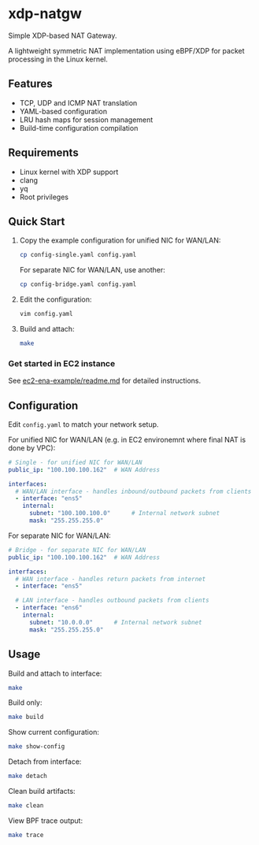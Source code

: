 # xdp-natgw

Simple XDP-based NAT Gateway.

A lightweight symmetric NAT implementation using eBPF/XDP for packet processing in the Linux kernel.

## Features

- TCP, UDP and ICMP NAT translation
- YAML-based configuration
- LRU hash maps for session management
- Build-time configuration compilation

## Requirements

- Linux kernel with XDP support
- clang
- yq
- Root privileges

## Quick Start

1. Copy the example configuration for unified NIC for WAN/LAN:
   ```bash
   cp config-single.yaml config.yaml
   ```

   For separate NIC for WAN/LAN, use another:
   ```bash
   cp config-bridge.yaml config.yaml
   ```

2. Edit the configuration:
   ```bash
   vim config.yaml
   ```

3. Build and attach:
   ```bash
   make
   ```

### Get started in EC2 instance
See [ec2-ena-example/readme.md](ec2-ena-example/readme.md) for detailed instructions.

## Configuration

Edit `config.yaml` to match your network setup.

For unified NIC for WAN/LAN (e.g. in EC2 environemnt where final NAT is done by VPC):
```yaml
# Single - for unified NIC for WAN/LAN
public_ip: "100.100.100.162"  # WAN Address

interfaces:
  # WAN/LAN interface - handles inbound/outbound packets from clients
  - interface: "ens5"
    internal:
      subnet: "100.100.100.0"      # Internal network subnet
      mask: "255.255.255.0"
```

For separate NIC for WAN/LAN:
```yaml
# Bridge - for separate NIC for WAN/LAN
public_ip: "100.100.100.162"  # WAN Address

interfaces:
  # WAN interface - handles return packets from internet
  - interface: "ens5"

  # LAN interface - handles outbound packets from clients
  - interface: "ens6"
    internal:
      subnet: "10.0.0.0"      # Internal network subnet
      mask: "255.255.255.0"
```

## Usage

Build and attach to interface:
```bash
make
```

Build only:
```bash
make build
```

Show current configuration:
```bash
make show-config
```

Detach from interface:
```bash
make detach
```

Clean build artifacts:
```bash
make clean
```

View BPF trace output:
```bash
make trace
```
